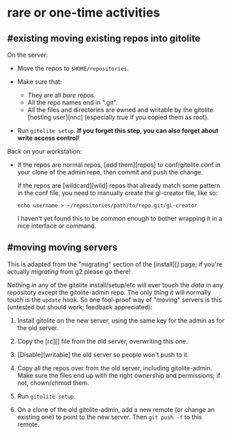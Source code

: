 # rare or one-time activities

## #existing moving existing repos into gitolite

On the server:

  * Move the repos to `$HOME/repositories`.

  * Make sure that:

      * They are all *bare* repos.
      * All the repo names end in ".git".
      * All the files and directories are owned and writable by the gitolite
        [hosting user][nnc] (especially true if you copied them as root).

  * Run `gitolite setup`.  **If you forget this step, you can also forget
    about write access control!**

Back on your workstation:

  * If the repos are normal repos, [add them][repos] to conf/gitolite.conf in
    your clone of the admin repo, then commit and push the change.

    If the repos are [wildcard][wild] repos that already match some pattern in
    the conf file, you need to manually create the gl-creator file, like so:

        echo username > ~/repositories/path/to/repo.git/gl-creator

    I haven't yet found this to be common enough to bother wrapping it in a
    nice interface or command.

## #moving moving servers

This is adapted from the "migrating" section of the [install][] page; if
you're actually *migrating* from g2 please go there!

Nothing in any of the gitolite install/setup/etc will ever touch the *data* in
any repository except the gitolite-admin repo.  The only thing it will
normally touch is the `update` hook.  So one fool-proof way of "moving"
servers is this (untested but should work; feedback appreciated):

1.  Install gitolite on the new server, using the same key for the admin as
    for the old server.

2.  Copy the [rc][] file from the old server, overwriting this one.

3.  [Disable][writable] the old server so people won't push to it.

4.  Copy all the repos over from the old server, including gitolite-admin.
    Make sure the files end up with the right ownership and permissions; if
    not, chown/chmod them.

5.  Run `gitolite setup`.

6.  On a clone of the old gitolite-admin, add a new remote (or change an
    existing one) to point to the new server.  Then `git push -f` to this
    remote.
